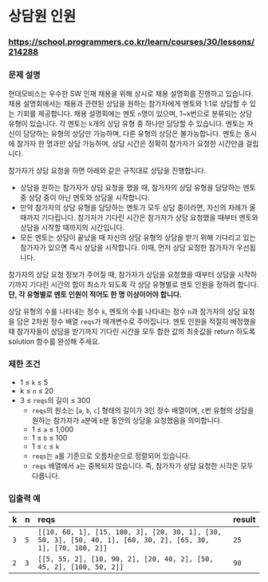 # 상담원 인원

### https://school.programmers.co.kr/learn/courses/30/lessons/214288

### 문제 설명

현대모비스는 우수한 SW 인재 채용을 위해 상시로 채용 설명회를 진행하고 있습니다. 채용 설명회에서는 채용과 관련된 상담을 원하는 참가자에게 멘토와 1:1로 상담할 수 있는 기회를 제공합니다. 채용 설명회에는 멘토 `n`명이 있으며, 1~`k`번으로 분류되는 상담 유형이 있습니다. 각 멘토는 `k`개의 상담 유형 중 하나만 담당할 수 있습니다. 멘토는 자신이 담당하는 유형의 상담만 가능하며, 다른 유형의 상담은 불가능합니다. 멘토는 동시에 참가자 한 명과만 상담 가능하며, 상담 시간은 정확히 참가자가 요청한 시간만큼 걸립니다.

참가자가 상담 요청을 하면 아래와 같은 규칙대로 상담을 진행합니다.

-   상담을 원하는 참가자가 상담 요청을 했을 때, 참가자의 상담 유형을 담당하는 멘토 중 상담 중이 아닌 멘토와 상담을 시작합니다.
-   만약 참가자의 상담 유형을 담당하는 멘토가 모두 상담 중이라면, 자신의 차례가 올 때까지 기다립니다. 참가자가 기다린 시간은 참가자가 상담 요청했을 때부터 멘토와 상담을 시작할 때까지의 시간입니다.
-   모든 멘토는 상담이 끝났을 때 자신의 상담 유형의 상담을 받기 위해 기다리고 있는 참가자가 있으면 즉시 상담을 시작합니다. 이때, 먼저 상담 요청한 참가자가 우선됩니다.

참가자의 상담 요청 정보가 주어질 때, 참가자가 상담을 요청했을 때부터 상담을 시작하기까지 기다린 시간의 합이 최소가 되도록 각 상담 유형별로 멘토 인원을 정하려 합니다. **단, 각 유형별로 멘토 인원이 적어도 한 명 이상이어야 합니다.**

상담 유형의 수를 나타내는 정수 `k`, 멘토의 수를 나타내는 정수 `n`과 참가자의 상담 요청을 담은 2차원 정수 배열 `reqs`가 매개변수로 주어집니다. 멘토 인원을 적절히 배정했을 때 참가자들이 상담을 받기까지 기다린 시간을 모두 합한 값의 최솟값을 return 하도록 solution 함수를 완성해 주세요.

### 제한 조건

-   1 ≤ `k` ≤ 5
-   k ≤ `n` ≤ 20
-   3 ≤ `reqs`의 길이 ≤ 300
    -   `reqs`의 원소는 [`a`, `b`, `c`] 형태의 길이가 3인 정수 배열이며, `c`번 유형의 상담을 원하는 참가자가 `a`분에 `b`분 동안의 상담을 요청했음을 의미합니다.
    -   1 ≤ `a` ≤ 1,000
    -   1 ≤ `b` ≤ 100
    -   1 ≤ `c` ≤ `k`
    -   `reqs`는 `a`를 기준으로 오름차순으로 정렬되어 있습니다.
    -   `reqs` 배열에서 `a`는 중복되지 않습니다. 즉, 참가자가 상담 요청한 시각은 모두 다릅니다.

### 입출력 예

| k   | n   | reqs                                                                                                         | result |
| :-- | :-- | :----------------------------------------------------------------------------------------------------------- | :----- |
| `3` | `5` | `[[10, 60, 1], [15, 100, 3], [20, 30, 1], [30, 50, 3], [50, 40, 1], [60, 30, 2], [65, 30, 1], [70, 100, 2]]` | `25`   |
| `2` | `3` | `[[5, 55, 2], [10, 90, 2], [20, 40, 2], [50, 45, 2], [100, 50, 2]]`                                          | `90`   |
